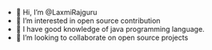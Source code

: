 - 👋 Hi, I’m @LaxmiRajguru
- 👀 I’m interested in open source contribution
- 🌱 I have good knowledge of java programming language. 
- 💞️ I’m looking to collaborate on open source projects

<!---
LaxmiRajguru/LaxmiRajguru is a ✨ special ✨ repository because its `README.md` (this file) appears on your GitHub profile.
You can click the Preview link to take a look at your changes.
--->
